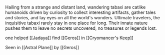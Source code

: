 Hailing from a strange and distant land, wandering tabaxi are catlike humanoids driven by curiosity to collect interesting artifacts, gather tales and stories, and lay eyes on all the world's wonders. Ultimate travelers, the inquisitive tabaxi rarely stay in one place for long. Their innate nature pushes them to leave no secrets uncovered, no treasures or legends lost.

one helped [[Jadaya]] find [[Geros]] in [[Cryomancer's Keep]]

Seen in [[Astral Plane]] by [[Geros]]
